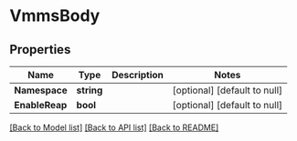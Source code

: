 # VmmsBody

## Properties

 Name           | Type       | Description | Notes                        
----------------|------------|-------------|------------------------------
 **Namespace**  | **string** |             | [optional] [default to null] 
 **EnableReap** | **bool**   |             | [optional] [default to null] 

[[Back to Model list]](../README.md#documentation-for-models) [[Back to API list]](../README.md#documentation-for-api-endpoints) [[Back to README]](../README.md)

